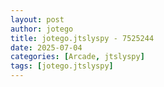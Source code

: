 ```yaml
---
layout: post
author: jotego
title: jotego.jtslyspy - 7525244
date: 2025-07-04
categories: [Arcade, jtslyspy]
tags: [jotego.jtslyspy]
---
```


